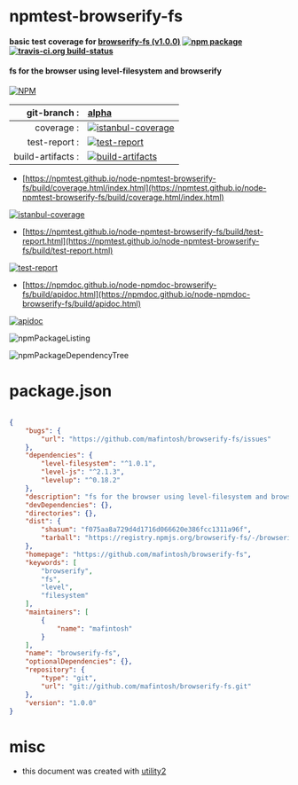 # npmtest-browserify-fs

#### basic test coverage for  [browserify-fs (v1.0.0)](https://github.com/mafintosh/browserify-fs)  [![npm package](https://img.shields.io/npm/v/npmtest-browserify-fs.svg?style=flat-square)](https://www.npmjs.org/package/npmtest-browserify-fs) [![travis-ci.org build-status](https://api.travis-ci.org/npmtest/node-npmtest-browserify-fs.svg)](https://travis-ci.org/npmtest/node-npmtest-browserify-fs)

#### fs for the browser using level-filesystem and browserify

[![NPM](https://nodei.co/npm/browserify-fs.png?downloads=true&downloadRank=true&stars=true)](https://www.npmjs.com/package/browserify-fs)

| git-branch : | [alpha](https://github.com/npmtest/node-npmtest-browserify-fs/tree/alpha)|
|--:|:--|
| coverage : | [![istanbul-coverage](https://npmtest.github.io/node-npmtest-browserify-fs/build/coverage.badge.svg)](https://npmtest.github.io/node-npmtest-browserify-fs/build/coverage.html/index.html)|
| test-report : | [![test-report](https://npmtest.github.io/node-npmtest-browserify-fs/build/test-report.badge.svg)](https://npmtest.github.io/node-npmtest-browserify-fs/build/test-report.html)|
| build-artifacts : | [![build-artifacts](https://npmtest.github.io/node-npmtest-browserify-fs/glyphicons_144_folder_open.png)](https://github.com/npmtest/node-npmtest-browserify-fs/tree/gh-pages/build)|

- [https://npmtest.github.io/node-npmtest-browserify-fs/build/coverage.html/index.html](https://npmtest.github.io/node-npmtest-browserify-fs/build/coverage.html/index.html)

[![istanbul-coverage](https://npmtest.github.io/node-npmtest-browserify-fs/build/screenCapture.buildCi.browser.%252Ftmp%252Fbuild%252Fcoverage.lib.html.png)](https://npmtest.github.io/node-npmtest-browserify-fs/build/coverage.html/index.html)

- [https://npmtest.github.io/node-npmtest-browserify-fs/build/test-report.html](https://npmtest.github.io/node-npmtest-browserify-fs/build/test-report.html)

[![test-report](https://npmtest.github.io/node-npmtest-browserify-fs/build/screenCapture.buildCi.browser.%252Ftmp%252Fbuild%252Ftest-report.html.png)](https://npmtest.github.io/node-npmtest-browserify-fs/build/test-report.html)

- [https://npmdoc.github.io/node-npmdoc-browserify-fs/build/apidoc.html](https://npmdoc.github.io/node-npmdoc-browserify-fs/build/apidoc.html)

[![apidoc](https://npmdoc.github.io/node-npmdoc-browserify-fs/build/screenCapture.buildCi.browser.%252Ftmp%252Fbuild%252Fapidoc.html.png)](https://npmdoc.github.io/node-npmdoc-browserify-fs/build/apidoc.html)

![npmPackageListing](https://npmtest.github.io/node-npmtest-browserify-fs/build/screenCapture.npmPackageListing.svg)

![npmPackageDependencyTree](https://npmtest.github.io/node-npmtest-browserify-fs/build/screenCapture.npmPackageDependencyTree.svg)



# package.json

```json

{
    "bugs": {
        "url": "https://github.com/mafintosh/browserify-fs/issues"
    },
    "dependencies": {
        "level-filesystem": "^1.0.1",
        "level-js": "^2.1.3",
        "levelup": "^0.18.2"
    },
    "description": "fs for the browser using level-filesystem and browserify",
    "devDependencies": {},
    "directories": {},
    "dist": {
        "shasum": "f075aa8a729d4d1716d066620e386fcc1311a96f",
        "tarball": "https://registry.npmjs.org/browserify-fs/-/browserify-fs-1.0.0.tgz"
    },
    "homepage": "https://github.com/mafintosh/browserify-fs",
    "keywords": [
        "browserify",
        "fs",
        "level",
        "filesystem"
    ],
    "maintainers": [
        {
            "name": "mafintosh"
        }
    ],
    "name": "browserify-fs",
    "optionalDependencies": {},
    "repository": {
        "type": "git",
        "url": "git://github.com/mafintosh/browserify-fs.git"
    },
    "version": "1.0.0"
}
```



# misc
- this document was created with [utility2](https://github.com/kaizhu256/node-utility2)
